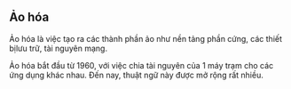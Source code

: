## Ảo hóa
Ảo hóa là việc tạo ra các thành phần ảo như nền tảng phần cứng, các thiết bịlưu
trữ, tài nguyên mạng.

Ảo hóa bắt đầu từ 1960, với việc chia tài nguyên của 1 máy trạm cho các ứng dụng
khác nhau. Đến nay, thuật ngữ này được mở rộng rất nhiều.

